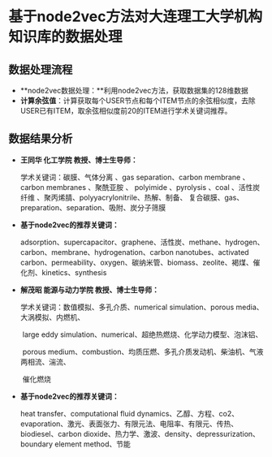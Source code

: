 # 基于node2vec方法对大连理工大学机构知识库的数据处理

##  数据处理流程

* **node2vec数据处理：**利用node2vec方法，获取数据集的128维数据
* **计算余弦值**：计算获取每个USER节点和每个ITEM节点的余弦相似度，去除USER已有ITEM，取余弦相似度前20的ITEM进行学术关键词推荐。

## 数据结果分析

* **王同华  化工学院  教授、博士生导师：**

  学术关键词：碳膜、气体分离 、gas separation、carbon membrane 、carbon membranes 、聚酰亚胺 、					   polyimide 、pyrolysis 、coal 、活性炭纤维 、聚丙烯腈、polyyacrylonitrile、热解、制备、					   复合碳膜、gas、preparation、separation、吸附、炭分子筛膜

* **基于node2vec的推荐关键词：**

  adsorption、supercapacitor、graphene、活性炭、methane、hydrogen、carbon、membrane、hydrogenation、carbon nanotubes、activated carbon、permeability、oxygen、碳纳米管、biomass、zeolite、褐煤、催化剂、kinetics、synthesis



* **解茂昭  能源与动力学院  教授、博士生导师：**

  学术关键词：数值模拟、多孔介质、numerical simulation、porous media、大涡模拟、内燃机、

  ​					   large eddy simulation、numerical、超绝热燃烧、化学动力模型、泡沫铝、

  ​					   porous medium、combustion、均质压燃、多孔介质发动机、柴油机、气液两相流、湍流、

  ​					   催化燃烧

* **基于node2vec的推荐关键词：**

  heat transfer、computational fluid dynamics、乙醇、方程、co2、evaporation、激光、表面张力、有限元法、电阻率、有限元、传热、biodiesel、carbon dioxide、热力学、激波、density、depressurization、boundary element method、节能

